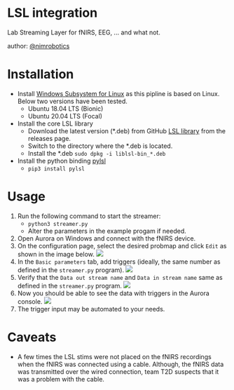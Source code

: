 # LSL integration
Lab Streaming Layer for fNIRS, EEG, ... and what not.

author: [@nimrobotics](https://twitter.com/nimrobotics)


# Installation

* Install [Windows Subsystem for Linux](https://docs.microsoft.com/en-us/windows/wsl/about) as this pipline is based on Linux. Below two versions have been tested.
    * Ubuntu 18.04 LTS (Bionic)
    * Ubuntu 20.04 LTS (Focal)
* Install the core LSL library
    * Download the latest version (*.deb) from GitHub [LSL library](https://github.com/sccn/liblsl) from the releases page.
    * Switch to the directory where the *.deb is located.
    * Install the *.deb `sudo dpkg -i liblsl-bin_*.deb`
* Install the python binding [pylsl](https://github.com/labstreaminglayer/liblsl-Python)
    * `pip3 install pylsl`

# Usage

1. Run the following command to start the streamer:
    * `python3 streamer.py`
    * Alter the parameters in the example progam if needed.
2. Open Aurora on Windows and connect with the fNIRS device.
3. On the configuration page, select the desired probmap and click `Edit` as shown in the image below.
    ![](https://raw.githubusercontent.com/neuroergotamu/LSL_integration/main/2.png)
4. In the `Basic parameters` tab, add triggers (ideally, the same number as defined in the `streamer.py` program).
![](https://raw.githubusercontent.com/neuroergotamu/LSL_integration/main/3.png)
5. Verify that the `Data out stream name` and `Data in stream name` same as defined in the `streamer.py` program.
    ![](https://raw.githubusercontent.com/neuroergotamu/LSL_integration/main/4.png)
6. Now you should be able to see the data with triggers in the Aurora console.
    ![](https://raw.githubusercontent.com/neuroergotamu/LSL_integration/main/5.png)
7. The trigger input may be automated to your needs.


# Caveats
* A few times the LSL stims were not placed on the fNIRS recordings when the fNIRS was connected using a cable. Although, the fNIRS data was transmitted over the wired connection, team T2D suspects that it was a problem with the cable.